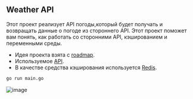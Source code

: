 ## Weather API

Этот проект реализует API погоды,который будет получать и возвращать данные о погоде из стороннего API.
Этот проект поможет вам понять, как работать со сторонними API, кэшированием и переменными среды.

* Идея проекта взята с [roadmap](https://roadmap.sh/projects/weather-api-wrapper-service).
* Используемое [API](https://www.visualcrossing.com/weather-api).
* В качестве средства кэширования используется [Redis](https://redis.io/).

```bash
go run main.go
```

![image](https://github.com/user-attachments/assets/df3a5e22-1b45-40c0-acda-f8686da0dd57)
